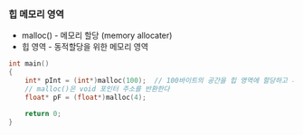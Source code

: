 ### 힙 메모리 영역

- malloc() - 메모리 할당 (memory allocater)
- 힙 영역 - 동적할당을 위한 메모리 영역

```cpp
int main()
{
    int* pInt = (int*)malloc(100);  // 100바이트의 공간을 힙 영역에 할당하고 시작 주소를 반환
    // malloc()은 void 포인터 주소를 반환한다
    float* pF = (float*)malloc(4);

    return 0;
}
```
